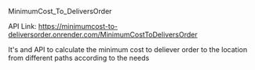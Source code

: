 MinimumCost_To_DeliversOrder

API Link: https://minimumcost-to-deliversorder.onrender.com/MinimumCostToDeliversOrder

It's and API to calculate the minimum cost to deliever order to the location from different paths according to the needs
